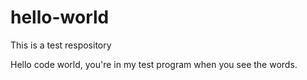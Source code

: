 # hello-world
This is a test respository

Hello code world, you're in my test program when you see the words.
